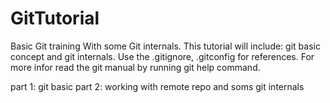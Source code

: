 # GitTutorial
Basic Git training With some Git internals.
This tutorial will include: git basic concept and git internals.
Use the .gitignore, .gitconfig for references.
For more infor read the git manual by running git help command.


part 1: git basic
part 2: working with remote repo and soms git internals